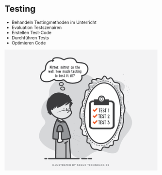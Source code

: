 # Testing
- Behandeln Testingmethoden im Unterricht
- Evaluation Testszenairen
- Erstellen Test-Code
- Durchführen Tests
- Optimieren Code

![img.png](img.png)